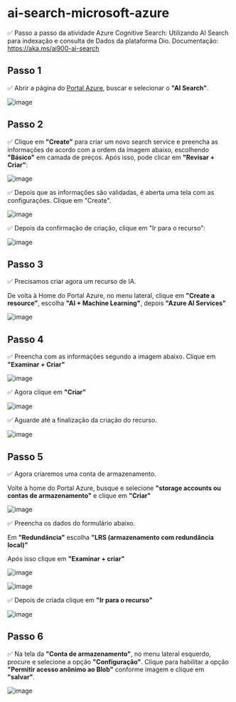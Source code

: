 # ai-search-microsoft-azure
✅ Passo a passo da atividade Azure Cognitive Search: Utilizando AI Search para indexação e consulta de Dados da plataforma Dio.
Documentação: https://aka.ms/ai900-ai-search

## Passo 1  
✅ Abrir a página do [Portal Azure](https://portal.azure.com/#home), buscar e selecionar o **"AI Search"**.

![image](https://github.com/user-attachments/assets/60b60dd7-5480-4e17-9fb2-2bfe6262db60)

## Passo 2  
✅ Clique em **"Create"** para criar um novo search service e preencha as informações de acordo com a ordem da imagem abaixo, escolhendo **"Básico"** em camada de preços. Após isso, pode clicar em **"Revisar + Criar"**:

![image](https://github.com/user-attachments/assets/4af8f760-e76f-483f-acfb-108110b99776)

✅ Depois que as informações são validadas, é aberta uma tela com as configurações. Clique em "Create".

![image](https://github.com/user-attachments/assets/ce2ff531-0d30-4bad-bda3-e1e6cbddac2a)

✅ Depois da confirmação de criação, clique em "Ir para o recurso":

![image](https://github.com/user-attachments/assets/aaeb0d08-5965-4763-b2a3-a98207830ebf)



## Passo 3
✅ Precisamos criar agora um recurso de IA.

De volta à Home do Portal Azure, no menu lateral, clique em **"Create a resource"**, escolha **"AI + Machine Learning"**, depois **"Azure AI Services"**

![image](https://github.com/user-attachments/assets/0e23bcba-eae3-4fae-b01c-3b3c7b26c308)

## Passo 4
✅ Preencha com as informações segundo a imagem abaixo. Clique em **"Examinar + Criar"**

![image](https://github.com/user-attachments/assets/281cd8db-8af0-426b-9a38-92f22b33e59f)

✅ Agora clique em **"Criar"**

![image](https://github.com/user-attachments/assets/32f3635c-8d75-4df4-b126-dfbb073cbf62)

✅ Aguarde até a finalização da criação do recurso.

![image](https://github.com/user-attachments/assets/115c5c2e-5a0e-4e50-86bf-00d11d5332f8)


## Passo 5
✅ Agora criaremos uma conta de armazenamento.

Volte à home do Portal Azure, busque e selecione **"storage accounts ou contas de armazenamento"** e clique em **"Criar"**

![image](https://github.com/user-attachments/assets/8e6dc8d2-8704-482c-995f-adba3257ab7d)

✅ Preencha os dados do formulário abaixo. 

Em **"Redundância"** escolha **"LRS (armazenamento com redundância local)"**

Após isso clique em **"Examinar + criar"**

![image](https://github.com/user-attachments/assets/89afe2b1-a157-4c3d-9347-10140ba90929)

![image](https://github.com/user-attachments/assets/33eb1af0-e032-4546-880b-5297808dbbce)

✅ Depois de criada clique em **"Ir para o recurso"** 

![image](https://github.com/user-attachments/assets/9b72ea06-f137-415a-94c4-f37bbefcace5)

## Passo 6
✅ Na tela da **"Conta de armazenamento"**, no menu lateral esquerdo, procure e selecione a opção **"Configuração"**. 
Clique para habilitar a opção **"Permitir acesso anônimo ao Blob"** conforme imagem e clique em **"salvar"**.

![image](https://github.com/user-attachments/assets/a0fa676a-2b13-4cf6-be12-7bf8b36cf93f)












